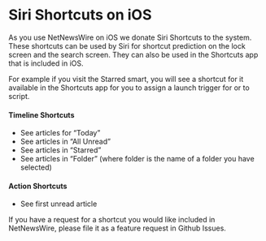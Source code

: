 # Siri Shortcuts on iOS

As you use NetNewsWire on iOS we donate Siri Shortcuts to the system.  These shortcuts 
can be used by Siri for shortcut prediction on the lock screen and the search screen.  They
can also be used in the Shortcuts app that is included in iOS.

For example if you visit the Starred smart, you will see a shortcut for it available in the 
Shortcuts app for you to assign a launch trigger for or to script.

#### Timeline Shortcuts

- See articles for “Today”
- See articles in “All Unread”
- See articles in “Starred”
- See articles in  “Folder” (where folder is the name of a folder you have selected)

#### Action Shortcuts

- See first unread article

If you have a request for a shortcut you would like included in NetNewsWire,
please file it as a feature request in Github Issues.

